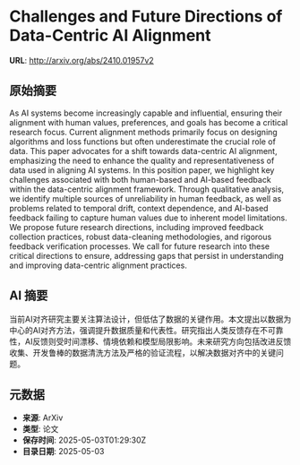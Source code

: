 # Challenges and Future Directions of Data-Centric AI Alignment

**URL**: http://arxiv.org/abs/2410.01957v2

## 原始摘要

As AI systems become increasingly capable and influential, ensuring their
alignment with human values, preferences, and goals has become a critical
research focus. Current alignment methods primarily focus on designing
algorithms and loss functions but often underestimate the crucial role of data.
This paper advocates for a shift towards data-centric AI alignment, emphasizing
the need to enhance the quality and representativeness of data used in aligning
AI systems. In this position paper, we highlight key challenges associated with
both human-based and AI-based feedback within the data-centric alignment
framework. Through qualitative analysis, we identify multiple sources of
unreliability in human feedback, as well as problems related to temporal drift,
context dependence, and AI-based feedback failing to capture human values due
to inherent model limitations. We propose future research directions, including
improved feedback collection practices, robust data-cleaning methodologies, and
rigorous feedback verification processes. We call for future research into
these critical directions to ensure, addressing gaps that persist in
understanding and improving data-centric alignment practices.


## AI 摘要

当前AI对齐研究主要关注算法设计，但低估了数据的关键作用。本文提出以数据为中心的AI对齐方法，强调提升数据质量和代表性。研究指出人类反馈存在不可靠性，AI反馈则受时间漂移、情境依赖和模型局限影响。未来研究方向包括改进反馈收集、开发鲁棒的数据清洗方法及严格的验证流程，以解决数据对齐中的关键问题。

## 元数据

- **来源**: ArXiv
- **类型**: 论文
- **保存时间**: 2025-05-03T01:29:30Z
- **目录日期**: 2025-05-03
